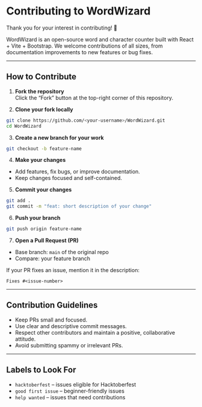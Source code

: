 # Contributing to WordWizard

Thank you for your interest in contributing! 🎉

WordWizard is an open-source word and character counter built with React + Vite + Bootstrap. We welcome contributions of all sizes, from documentation improvements to new features or bug fixes.

---

## How to Contribute

1. **Fork the repository**  
   Click the “Fork” button at the top-right corner of this repository.

2. **Clone your fork locally**

```bash
git clone https://github.com/<your-username>/WordWizard.git
cd WordWizard
```

3. **Create a new branch for your work**

```bash
git checkout -b feature-name
```

4. **Make your changes**

- Add features, fix bugs, or improve documentation.
- Keep changes focused and self-contained.

5. **Commit your changes**

```bash
git add .
git commit -m "feat: short description of your change"
```

6. **Push your branch**

```bash
git push origin feature-name
```

7. **Open a Pull Request (PR)**

- Base branch: `main` of the original repo
- Compare: your feature branch

If your PR fixes an issue, mention it in the description:

```text
Fixes #<issue-number>
```

---

## Contribution Guidelines

- Keep PRs small and focused.
- Use clear and descriptive commit messages.
- Respect other contributors and maintain a positive, collaborative attitude.
- Avoid submitting spammy or irrelevant PRs.

---

## Labels to Look For

- `hacktoberfest` – issues eligible for Hacktoberfest
- `good first issue` – beginner-friendly issues
- `help wanted` – issues that need contributions
